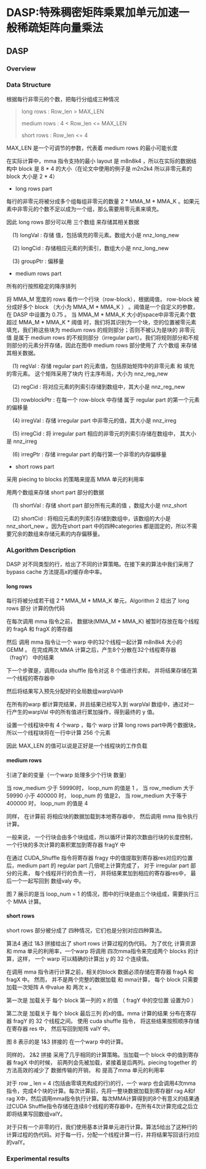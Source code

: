 # DASP:特殊稠密矩阵乘累加单元加速一般稀疏矩阵向量乘法

## DASP

### Overview

### Data Structure

根据每行非零元的个数，把每行分组成三种情况

> long rows : Row_len > MAX_LEN
> 
> medium rows : 4 < Row_len <= MAX_LEN
> 
> short rows : Row_len <= 4

MAX_LEN 是一个可调节的参数，代表着 medium rows 的最小可能长度

在实际计算中，mma 指令支持的最小 layout 是 m8n8k4 ，所以在实际的数据结构中 block 是 8 * 4 的大小（在论文中使用的例子是 m2n2k4 所以非零元素的 block 大小是 2 * 4）

- long rows part

每行的非零元将被分成多个组每组非零元的数量 2 * MMA_M * MMA_K 。如果元素中非零元的个数不足以成为一个组，那么需要用零元素来填充。

因此 long rows 部分可以用 三个数组 来存储其相关数据

    (1) longVal : 存储 值，包括填充的零元素。数组大小是 nnz_long_new

    (2) longCid : 存储相应元素的列索引，数组大小是 nnz_long_new

    (3) groupPtr : 偏移量

- medium rows part

所有的行按照稳定的降序排列

将 MMA_M 宽度的 rows 看作一个行块（row-block），根据阈值， row-block 被分成好多个 block （大小为 MMA_M * MMA_K ） 。阈值是一个自定义的参数，在 DASP 中设置为 0.75 。 当 MMA_M * MMA_K 大小的space中非零元素个数超过 MMA_M * MMA_K * 阈值 时，我们将其识别为一个块，空的位置被零元素填充，我们称这些块为 medium rows 的规则部分；否则不被认为是块的 非零元值 是属于 medium rows 的不规则部分（irregular part）。我们将规则部分和不规则部分的元素分开存储，因此在图中 medium rows 部分使用了 六个数组 来存储其相关数据。

    (1) regVal : 存储 regular part 的元素值，包括原始矩阵中的非零元素 和 填充的零元素。 这个矩阵采用了块内 行主序布局，大小为 nnz_reg_new

    (2) regCid : 将对应元素的列索引存储到数组中，其大小是 nnz_reg_new

    (3) rowblockPtr : 在每一个 row-block 中存储 属于 regular part 的第一个元素的偏移量

    (4) irregVal : 存储 irregular part 中非零元的值，其大小是 nnz_irreg

    (5) irregCid : 将 irregular part 相应的非零元的列索引存储在数组中， 其大小是 nnz_irreg  

    (6) irregPtr : 存储 irregular part 的每行第一个非零的内存偏移量

- short rows part

采用 piecing to blocks 的策略来提高 MMA 单元的利用率

用两个数组来存储 short part 部分的数据

    (1) shortVal : 存储 short part 部分所有元素的值 ，数组大小是 nnz_short

    (2) shortCid : 将相应元素的列索引存储到数组中，该数组的大小是 nnz_short_new 。因为在short part 中的四种categories 都是固定的，所以不需要冗余的数组来存储元素的内存偏移量。

### ALgorithm Description

DASP 对不同类型的行，给出了不同的计算策略。在接下来的算法中我们采用了 bypass cache 方法提高x的缓存命中率。

#### long rows

每行将被分成若干组 2 * MMA_M * MMA_K 单元，Algorithm 2 给出了 long rows 部分 计算的伪代码

在每次调用 mma 指令之前， 数据块(MMA_M * MMA_K) 被暂时存放在每个线程的 fragA 和 fragX 的寄存器

然后 调用 mma 指令让一个 warp 中的32个线程一起计算 m8n8k4 大小的 GEMM 。 在完成两次 MMA 计算之后，产生8个分散在32个线程寄存器（fragY） 中的结果 

下一个步骤是，调用cuda shuffle 指令对这 8 个值进行求和， 并将结果存储在第一个线程的寄存器中

然后将结果写入预先分配好的全局数组warpVal中

在所有的warp 都计算完结果，并且结果已经写入到 warpVal 数组中，通过对一行产生的warpVal 中的所有值进行累加操作，得到最终的 y 值。

设置一个线程块中有 4 个warp ，每个 warp 计算 long rows part中两个数据块，所以一个线程块将在一行中计算 256 个元素

因此 MAX_LEN 的值可以说是正好是一个线程块的工作负载

#### medium rows

引进了新的变量（一个warp 处理多少个行块 数量）

当 row_medium 少于 59990时， loop_num 的值是 1 ， 当 row_medium 大于 59990 小于 400000 时， loop_num 的 值是2， 当 row_medium 大于等于400000 时， loop_num 的值是 4 

同样， 在计算前 将相应块的数据加载到本地寄存器中， 然后调用 mma 指令执行计算。

一般来说， 一个行块会由多个块组成，所以循环计算的次数由行块的长度控制，一个行块的多次计算的乘积累加到寄存器 fragY 中

在通过 CUDA_Shuffle 指令将寄存器 fragy 中的值提取到寄存器res对应的位置后，medium part 的 regular part 几倍呢上计算完成了， 对于 irregular part 部分的元素， 每个线程并行的负责一行， 并将结果累加到相应的寄存器res中， 最后一个一起写回到 数组valy 中。

图 7 展示的是当 loop_num = 1 的情况，图中的行块是由三个块组成，需要执行三个 MMA 计算。

#### short rows

short rows 部分被分成了 四种情况，它们也是分别对应四种算法。

算法4 通过 1&3 拼接给出了 short rows 计算过程的伪代码。 为了优化 计算资源 和 mma 单元的利用率，一个warp 将调用 四次mma指令来完成两个 blocks 的计算，这样， 一个 warp 可以精确的计算出 y 的 32 个连续值。

在调用 mma 指令进行计算之前，相关的block 数据必须存储在寄存器 fragA 和 fragX 中。 然而， 并不是两个完整的数据加载 和 mma计算， 每个 block 只需要加载一次矩阵 A 中value 和 两次 x 。

第一次是 加载关于 每个 block 第一列的 x 的值 （ fragY 中的空位置 设置为0 ）

第二次是 加载关于 每个 block 最后三列 的x的值。mma 计算的结果 分布在寄存器 fragY 的 32 个线程之间。 使用 cuda shuffle 指令， 将这些结果按照顺序存储在寄存器 res 中， 然后写回到矩阵 valY 中。

图 8 表示的是 1&3 拼接的 在一个warp 中的计算。

同样的， 2&2 拼接 采用了几乎相同的计算策略。当加载一个 block 中的值到寄存器 fragX 中的时候， 前两列会先被加载，紧接着是后两列。piecing together 的方法高效的减少了 数据传输的开销， 和 提高了mma 单元的利用率

对于 row _ len = 4 (包括由零填充构成的行)的行，一个  warp 也会调用4次mma指令，完成4个块的计算。每次计算前，先将一整块数据加载到寄存器f rag A和f rag X中，然后调用mma指令执行计算。每次MMA计算得到的8个有意义的结果通过CUDA Shuffle指令存储在连续8个线程的寄存器中，在所有4次计算完成之后立即将结果写回数组valY。

对于只有一个非零的行，我们使用基本计算单元进行计算。算法5给出了这种行的计算过程的伪代码。对于每一行，分配一个线程计算一行，并将结果写回该行对应的valY。





### Experimental results
